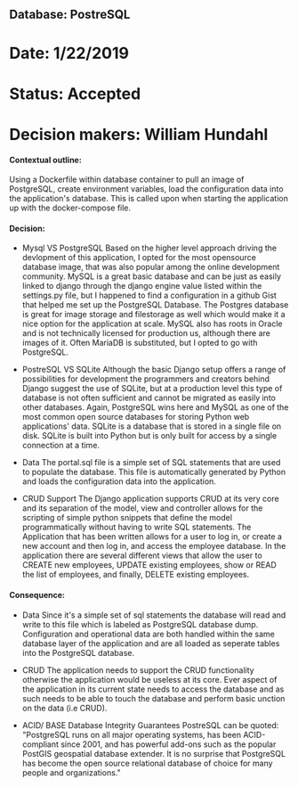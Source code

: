 ## Database: PostreSQL
# Date: 1/22/2019

# Status: Accepted
# Decision makers: William Hundahl 

#### Contextual outline:

Using a Dockerfile within database container to pull an image of PostgreSQL, create environment variables, load the configuration data into the application's database. This is called upon when starting the application up with the docker-compose file. 

#### Decision:

- Mysql VS PostgreSQL
Based on the higher level approach driving the devlopment of this application, I opted for the most opensource database image, that was also popular among the online development community. MySQL is a great basic database and can be just as easily linked to django through the django engine value listed within the settings.py file, but I happened to find a configuration in a github Gist that helped me set up the PostgreSQL Database. The Postgres database is great for image storage and filestorage as well which would make it a nice option for the application at scale. MySQL also has roots in Oracle and is not technically licensed for production us, although there are images of it. Often MariaDB is substituted, but I opted to go with PostgreSQL. 

- PostreSQL VS SQLite 
Although the basic Django setup offers a range of possibilities for development the programmers and creators behind Django suggest the use of SQLite, but at a production level this type of database is not often sufficient and cannot be migrated as easily into other databases. Again, PostgreSQL wins here and MySQL as one of the most common open source databases for storing Python web applications' data. SQLite is a database that is stored in a single file on disk. SQLite is built into Python but is only built for access by a single connection at a time.


- Data
The portal.sql file is a simple set of SQL statements that are used to populate the database.
This file is automatically generated by Python and loads the configuration data into the application. 

- CRUD Support
The Django application supports CRUD at its very core and its separation of the model, view and controller allows for the scripting of simple python snippets that define the model programmatically without having to write SQL statements. The Application that has been written allows for a user to log in, or create a new account and then log in, and access the employee database. In the application there are several different views that allow the user to CREATE new employees, UPDATE existing employees, show or READ the list of employees, and finally, DELETE existing employees. 

#### Consequence:

- Data
Since it's a simple set of sql statements the database will read and write to this file which is labeled as PostgreSQL database dump. Configuration and operational data are both handled within the same database layer of the application and are all loaded as seperate tables into the PostgreSQL database. 

- CRUD 
The application needs to support the CRUD functionality otherwise the application would be useless at its core. Ever aspect of the application in its current state needs to access the database and as such needs to be able to touch the database and perform basic unction on the data (i.e CRUD).

- ACID/ BASE Database Integrity Guarantees 
PostreSQL can be quoted: "PostgreSQL runs on all major operating systems, has been ACID-compliant since 2001, and has powerful add-ons such as the popular PostGIS geospatial database extender. It is no surprise that PostgreSQL has become the open source relational database of choice for many people and organizations."